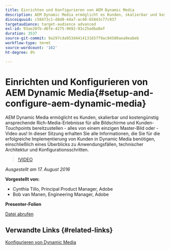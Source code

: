 ```yaml
---
title: Einrichten und Konfigurieren von AEM Dynamic Media
description: AEM Dynamic Media ermöglicht es Kunden, skalierbar und kostengünstig ansprechende Rich-Media-Erlebnisse für alle Bildschirme und Kunden-Touchpoints bereitzustellen - alles von einem einzigen Master-Bild oder -Video aus!  In dieser Sitzung erhalten Sie alle Informationen, die Sie für die erfolgreiche Implementierung von Kunden in Dynamic Media benötigen, einschließlich eines Überblicks zu Anwendungsfällen, technischer Architektur und Konfigurationsschritten.
discoiquuid: c58473c1-d8d8-44a7-ac40-65843c77c937
targetaudience: target-audience advanced
exl-id: 93ae20fb-d6fe-4275-9692-93c25edba0ef
duration: 3537
source-git-commit: 9a297cda953d4414131657f9ac84580aea0eabeb
workflow-type: tm+mt
source-wordcount: '162'
ht-degree: 0%

---
```


# Einrichten und Konfigurieren von AEM Dynamic Media{#setup-and-configure-aem-dynamic-media}

AEM Dynamic Media ermöglicht es Kunden, skalierbar und kostengünstig ansprechende Rich-Media-Erlebnisse für alle Bildschirme und Kunden-Touchpoints bereitzustellen - alles von einem einzigen Master-Bild oder -Video aus!  In dieser Sitzung erhalten Sie alle Informationen, die Sie für die erfolgreiche Implementierung von Kunden in Dynamic Media benötigen, einschließlich eines Überblicks zu Anwendungsfällen, technischer Architektur und Konfigurationsschritten.

>[!VIDEO](https://video.tv.adobe.com/v/19297/?quality=9)

*Ausgestellt am 17. August 2016*

**Vorgestellt von:**

* Cynthia Tillo, Principal Product Manager, Adobe
* Bob van Manen, Engineering Manager, Adobe

**Presenter-Folien**

[Datei abrufen](assets/aemgems-081716-dynamic-media-configuration.pdf)

## Verwandte Links {#related-links}

[ Konfigurieren von Dynamic Media](https://docs.adobe.com/docs/en/aem/6-2/administer/content/dynamic-media/config-dynamic.html)

<!--
[Get back to the Overview](https://helpx.adobe.com/experience-manager/kt/eseminars/gems/aem-index.html)
-->

